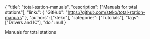{
  "title": "total-station-manuals",
  "description": ["Manuals for total stations"],
  "links": {
    "GitHub": "https://github.com/steko/total-station-manuals"
  },
  "authors": ["steko"],
  "categories": ["Tutorials"],
  "tags": ["Drivers and IO"],
  "doi": null
}

<!-- Generated by csv2md.R – do not edit by hand -->

Manuals for total stations